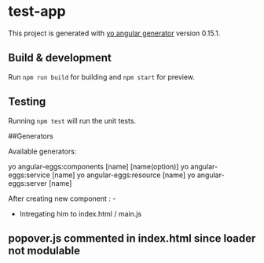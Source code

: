 # test-app

This project is generated with [yo angular generator](https://github.com/yeoman/generator-angular)
version 0.15.1.

## Build & development

Run `npm run build` for building and `npm start` for preview.

## Testing

Running `npm test` will run the unit tests.

##Generators

Available generators:

yo angular-eggs:components [name] [name(option)]
yo angular-eggs:service [name]
yo angular-eggs:resource [name]
yo angular-eggs:server [name]

After creating new component : -
 - Intregating him to index.html / main.js

## popover.js commented in index.html since loader not modulable